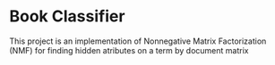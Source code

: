 # Book Classifier

This project is an implementation of Nonnegative Matrix Factorization (NMF) for finding hidden atributes on a term by document matrix
